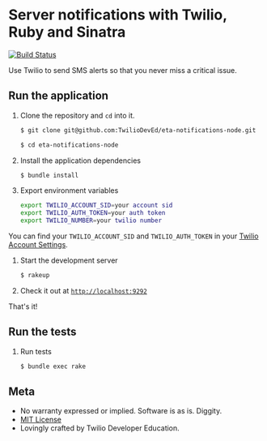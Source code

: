 # Server notifications with Twilio, Ruby and Sinatra

[![Build Status](https://travis-ci.org/TwilioDevEd/server-notifications-sinatra.svg?branch=master)](https://travis-ci.org/TwilioDevEd/server-notifications-sinatra)

Use Twilio to send SMS alerts so that you never miss a critical issue.

## Run the application

1. Clone the repository and `cd` into it.

   ```bash
   $ git clone git@github.com:TwilioDevEd/eta-notifications-node.git

   $ cd eta-notifications-node
   ```

1. Install the application dependencies

    ```bash
    $ bundle install
    ```

1. Export environment variables

    ```bash
    export TWILIO_ACCOUNT_SID=your account sid
    export TWILIO_AUTH_TOKEN=your auth token
    export TWILIO_NUMBER=your twilio number
    ```

  You can find your `TWILIO_ACCOUNT_SID` and `TWILIO_AUTH_TOKEN` in your
  [Twilio Account Settings](https://www.twilio.com/user/account/settings).

1. Start the development server

    ```bash
    $ rakeup
    ```

1. Check it out at [`http://localhost:9292`](http://localhost:9292)

That's it!

## Run the tests

1. Run tests

    ```bash
    $ bundle exec rake
    ```

## Meta

* No warranty expressed or implied. Software is as is. Diggity.
* [MIT License](http://www.opensource.org/licenses/mit-license.html)
* Lovingly crafted by Twilio Developer Education.
